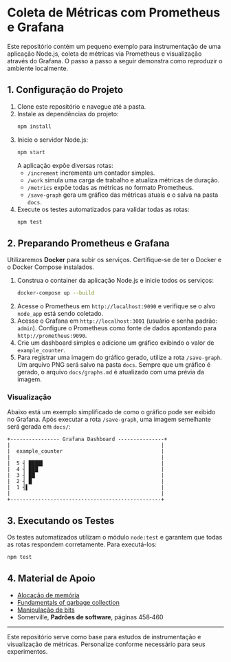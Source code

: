 # Coleta de Métricas com Prometheus e Grafana

Este repositório contém um pequeno exemplo para instrumentação de uma aplicação Node.js, coleta de métricas via Prometheus e visualização através do Grafana. O passo a passo a seguir demonstra como reproduzir o ambiente localmente.

## 1. Configuração do Projeto

1. Clone este repositório e navegue até a pasta.
2. Instale as dependências do projeto:
   ```bash
   npm install
   ```
3. Inicie o servidor Node.js:
   ```bash
   npm start
   ```
    A aplicação expõe diversas rotas:
    - `/increment` incrementa um contador simples.
    - `/work` simula uma carga de trabalho e atualiza métricas de duração.
    - `/metrics` expõe todas as métricas no formato Prometheus.
    - `/save-graph` gera um gráfico das métricas atuais e o salva na pasta `docs`.
4. Execute os testes automatizados para validar todas as rotas:
   ```bash
   npm test
   ```

## 2. Preparando Prometheus e Grafana

Utilizaremos **Docker** para subir os serviços. Certifique-se de ter o Docker e o Docker Compose instalados.

1. Construa o container da aplicação Node.js e inicie todos os serviços:
   ```bash
   docker-compose up --build
   ```
2. Acesse o Prometheus em `http://localhost:9090` e verifique se o alvo `node_app` está sendo coletado.
3. Acesse o Grafana em `http://localhost:3001` (usuário e senha padrão: `admin`). Configure o Prometheus como fonte de dados apontando para `http://prometheus:9090`.
4. Crie um dashboard simples e adicione um gráfico exibindo o valor de `example_counter`.
5. Para registrar uma imagem do gráfico gerado, utilize a rota `/save-graph`. Um arquivo PNG será salvo na pasta `docs`.
   Sempre que um gráfico é gerado, o arquivo `docs/graphs.md` é atualizado com uma prévia da imagem.

### Visualização

Abaixo está um exemplo simplificado de como o gráfico pode ser exibido no Grafana. Após executar a rota `/save-graph`, uma imagem semelhante será gerada em `docs/`:

```
+---------------- Grafana Dashboard ---------------+
|                                                 |
|  example_counter                                |
|                                                 |
|  5 ┤ ████▌                                      |
|  4 ┤ ███                                        |
|  3 ┤ ██                                         |
|  2 ┤ █                                          |
|  1 ┤▌                                           |
|                                                 |
+-------------------------------------------------+
```

## 3. Executando os Testes

Os testes automatizados utilizam o módulo `node:test` e garantem que todas as rotas respondem corretamente. Para executá-los:

```bash
npm test
```

## 4. Material de Apoio

- [Alocação de memória](https://www.gta.ufrj.br/~cruz/courses/eel770/slides/9_memoria.pdf)
- [Fundamentals of garbage collection](https://learn.microsoft.com/en-us/dotnet/standard/garbage-collection/fundamentals)
- [Manipulação de bits](https://www.youtube.com/watch?v=Tuok3H5Girw)
- Somerville, **Padrões de software**, páginas 458‑460

---

Este repositório serve como base para estudos de instrumentação e visualização de métricas. Personalize conforme necessário para seus experimentos.

